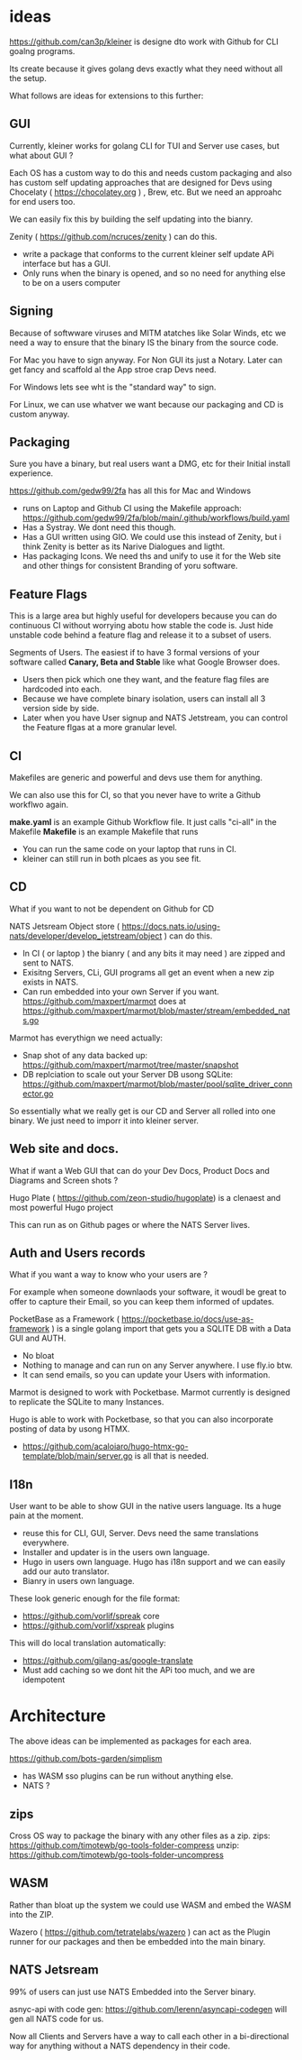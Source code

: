 # ideas 

https://github.com/can3p/kleiner is designe dto work with Github for CLI goalng programs.

Its create because it gives golang devs exactly what they need without all the setup.

What follows are ideas for extensions to this further:

## GUI

Currently, kleiner works for golang CLI for TUI and Server use cases, but what about GUI ?

Each OS has a custom way to do this and needs custom packaging and also has custom self updating approaches that are designed for Devs using Chocelaty ( https://chocolatey.org ) , Brew, etc. But we need an approahc for end users too.

We can easily fix this by building the self updating into the bianry. 

Zenity ( https://github.com/ncruces/zenity ) can do this.
- write a package that conforms to the current kleiner self update APi interface but has a GUI.
- Only runs when the binary is opened, and so no need for anything else to be on a users computer

## Signing

Because of softwware viruses and MITM atatches like Solar Winds, etc we need a way to ensure that the binary IS the binary from the source code.

For Mac you have to sign anyway. For Non GUI its just a Notary. Later can get fancy and scaffold al the App stroe crap Devs need.

For Windows lets see wht is the "standard way" to sign.

For Linux, we can use whatver we want because our packaging and CD is custom anyway.

## Packaging

Sure you have a binary, but real users want a DMG, etc for their Initial install experience.

https://github.com/gedw99/2fa has all this for Mac and Windows 
- runs on Laptop and Github CI using the Makefile approach: https://github.com/gedw99/2fa/blob/main/.github/workflows/build.yaml
- Has a Systray. We dont need this though.
- Has a GUI written using GIO. We could use this instead of Zenity, but i think Zenity is better as its Narive Dialogues and ligtht.
- Has packaging Icons. We need ths and unify to use it for the Web site and other things for consistent Branding of yoru software.


## Feature Flags

This is a large area but highly useful for developers because you can do continuous CI without worrying abotu how stable the code is. Just hide unstable code behind a feature flag and release it to a subset of users.

Segments of Users. The easiest if to have 3 formal versions of your software called **Canary, Beta and Stable** like what Google Browser does.

- Users then pick which one they want, and the feature flag files are hardcoded into each.
- Because we have complete binary isolation, users can install all 3 version side by side.
- Later when you have User signup and NATS Jetstream, you can control the Feature flgas at a more granular level.


## CI 

Makefiles are generic and powerful and devs use them for anything.

We can also use this for CI, so that you never have to write a Github workflwo again.

**make.yaml** is an example Github Workflow file. It just calls "ci-all" in the Makefile
**Makefile** is an example Makefile that runs

- You can run the same code on your laptop that runs in CI.
- kleiner can still run in both plcaes as you see fit.

## CD

What if you want to not be dependent on Github for CD

NATS Jetsream Object store ( https://docs.nats.io/using-nats/developer/develop_jetstream/object ) can do this.
- In CI ( or laptop ) the bianry ( and any bits it may need ) are zipped and sent to NATS.
- Exisitng Servers, CLi, GUI programs all get an event when a new zip exists in NATS.
- Can run embedded into your own Server if you want. https://github.com/maxpert/marmot does at https://github.com/maxpert/marmot/blob/master/stream/embedded_nats.go

Marmot has everythign we need actually:
- Snap shot of any data backed up: https://github.com/maxpert/marmot/tree/master/snapshot
- DB replciation to scale out your Server DB usong SQLite: https://github.com/maxpert/marmot/blob/master/pool/sqlite_driver_connector.go

So essentially what we really get is our CD and Server all rolled into one binary.
We just need to imporr it into kleiner server.

## Web site and docs.

What if want a Web GUI that can do your Dev Docs, Product Docs and Diagrams and Screen shots ?

Hugo Plate ( https://github.com/zeon-studio/hugoplate) is a clenaest and most powerful Hugo project

This can run as on Github pages or where the NATS Server lives.

## Auth and Users records

What if you want a way to know who your users are ?

For example when someone downlaods your software, it woudl be great to offer to capture their Email, so you can keep them informed of updates.

PocketBase as a Framework ( https://pocketbase.io/docs/use-as-framework ) is a single golang import that gets you a SQLITE DB with a Data GUI and AUTH. 
- No bloat
- Nothing to manage and can run on any Server anywhere. I use fly.io btw.
- It can send emails, so you can update your Users with information. 

Marmot is designed to work with Pocketbase. Marmot currently is designed to replicate the SQLite to many Instances.

Hugo is able to work with Pocketbase, so that you can also incorporate posting of data by usong HTMX.
- https://github.com/acaloiaro/hugo-htmx-go-template/blob/main/server.go is all that is needed.

## I18n

User want to be able to show GUI in the native users language. Its a huge pain at the moment.
- reuse this for CLI, GUI, Server. Devs need the same translations everywhere.
- Installer and updater is in the users own language.
- Hugo in users own language. Hugo has i18n support and we can easily add our auto translator.
- Bianry in users own language. 

These look generic enough for the file format:
- https://github.com/vorlif/spreak core
- https://github.com/vorlif/xspreak plugins

This will do local translation automatically:
- https://github.com/gilang-as/google-translate
- Must add caching so we dont hit the APi too much, and we are idempotent


# Architecture

The above ideas can be implemented as packages for each area.

https://github.com/bots-garden/simplism
- has WASM sso plugins can be run without anything else.
- NATS ?


## zips

Cross OS way to package the binary with any other files as a zip.
zips: https://github.com/timotewb/go-tools-folder-compress
unzip: https://github.com/timotewb/go-tools-folder-uncompress

## WASM

Rather than bloat up the system we could use WASM and embed the WASM into the ZIP.

Wazero ( https://github.com/tetratelabs/wazero ) can act as the Plugin runner for our packages and then be embedded into the main binary.



## NATS Jetsream

99% of users can just use NATS Embedded into the Server binary. 

asnyc-api with code gen: https://github.com/lerenn/asyncapi-codegen will gen all NATS code for us.

Now all Clients and Servers have a way to call each other in a bi-directional way for anything without a NATS dependency in their code.





